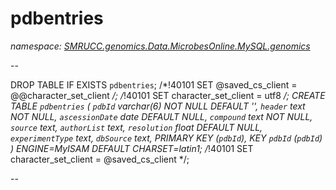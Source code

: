 ﻿# pdbentries
_namespace: [SMRUCC.genomics.Data.MicrobesOnline.MySQL.genomics](./index.md)_

--
 
 DROP TABLE IF EXISTS `pdbentries`;
 /*!40101 SET @saved_cs_client = @@character_set_client */;
 /*!40101 SET character_set_client = utf8 */;
 CREATE TABLE `pdbentries` (
 `pdbId` varchar(6) NOT NULL DEFAULT '',
 `header` text NOT NULL,
 `ascessionDate` date DEFAULT NULL,
 `compound` text NOT NULL,
 `source` text,
 `authorList` text,
 `resolution` float DEFAULT NULL,
 `experimentType` text,
 `dbSource` text,
 PRIMARY KEY (`pdbId`),
 KEY `pdbId` (`pdbId`)
 ) ENGINE=MyISAM DEFAULT CHARSET=latin1;
 /*!40101 SET character_set_client = @saved_cs_client */;
 
 --




